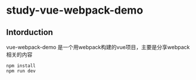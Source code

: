 # study-vue-webpack-demo

Intorduction
------------
vue-webpack-demo 是一个用webpack构建的vue项目，主要是分享webpack相关的内容

```
npm install
npm run dev

```